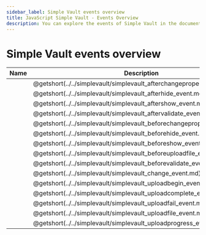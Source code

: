 ```yaml
---
sidebar_label: Simple Vault events overview
title: JavaScript Simple Vault - Events Overview 
description: You can explore the events of Simple Vault in the documentation of the DHTMLX JavaScript UI library. Browse developer guides and API reference, try out code examples and live demos, and download a free 30-day evaluation version of DHTMLX Suite 7.
---
```


# Simple Vault events overview

| Name                                                                 | Description                                                                 |
| ------------------------------------------------------------------- | -------------------------------------------------------------------------- |
| [](../../simplevault/simplevault_afterchangeproperties_event.md)  | @getshort(../../simplevault/simplevault_afterchangeproperties_event.md)  |
| [](../../simplevault/simplevault_afterhide_event.md)              | @getshort(../../simplevault/simplevault_afterhide_event.md)              |
| [](../../simplevault/simplevault_aftershow_event.md)              | @getshort(../../simplevault/simplevault_aftershow_event.md)              |
| [](../../simplevault/simplevault_aftervalidate_event.md)          | @getshort(../../simplevault/simplevault_aftervalidate_event.md)          |
| [](../../simplevault/simplevault_beforechangeproperties_event.md) | @getshort(../../simplevault/simplevault_beforechangeproperties_event.md) |
| [](../../simplevault/simplevault_beforehide_event.md)             | @getshort(../../simplevault/simplevault_beforehide_event.md)             |
| [](../../simplevault/simplevault_beforeshow_event.md)             | @getshort(../../simplevault/simplevault_beforeshow_event.md)             |
| [](../../simplevault/simplevault_beforeuploadfile_event.md)       | @getshort(../../simplevault/simplevault_beforeuploadfile_event.md)       |
| [](../../simplevault/simplevault_beforevalidate_event.md)         | @getshort(../../simplevault/simplevault_beforevalidate_event.md)         |
| [](../../simplevault/simplevault_change_event.md)                 | @getshort(../../simplevault/simplevault_change_event.md)                 |
| [](../../simplevault/simplevault_uploadbegin_event.md)            | @getshort(../../simplevault/simplevault_uploadbegin_event.md)            |
| [](../../simplevault/simplevault_uploadcomplete_event.md)         | @getshort(../../simplevault/simplevault_uploadcomplete_event.md)         |
| [](../../simplevault/simplevault_uploadfail_event.md)             | @getshort(../../simplevault/simplevault_uploadfail_event.md)             |
| [](../../simplevault/simplevault_uploadfile_event.md)             | @getshort(../../simplevault/simplevault_uploadfile_event.md)             |
| [](../../simplevault/simplevault_uploadprogress_event.md)         | @getshort(../../simplevault/simplevault_uploadprogress_event.md)         |